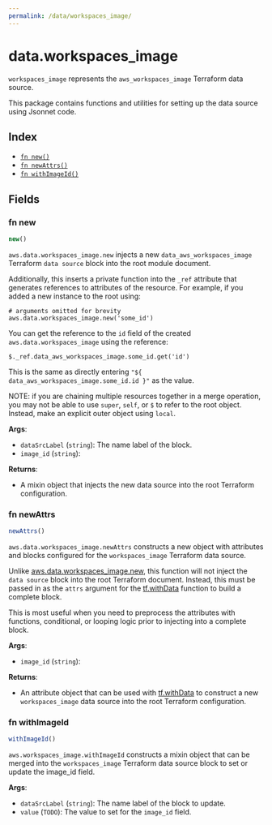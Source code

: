 ```yaml
---
permalink: /data/workspaces_image/
---
```


# data.workspaces_image

`workspaces_image` represents the `aws_workspaces_image` Terraform data source.



This package contains functions and utilities for setting up the data source using Jsonnet code.


## Index

* [`fn new()`](#fn-new)
* [`fn newAttrs()`](#fn-newattrs)
* [`fn withImageId()`](#fn-withimageid)

## Fields

### fn new

```ts
new()
```


`aws.data.workspaces_image.new` injects a new `data_aws_workspaces_image` Terraform `data source`
block into the root module document.

Additionally, this inserts a private function into the `_ref` attribute that generates references to attributes of the
resource. For example, if you added a new instance to the root using:

    # arguments omitted for brevity
    aws.data.workspaces_image.new('some_id')

You can get the reference to the `id` field of the created `aws.data.workspaces_image` using the reference:

    $._ref.data_aws_workspaces_image.some_id.get('id')

This is the same as directly entering `"${ data_aws_workspaces_image.some_id.id }"` as the value.

NOTE: if you are chaining multiple resources together in a merge operation, you may not be able to use `super`, `self`,
or `$` to refer to the root object. Instead, make an explicit outer object using `local`.

**Args**:
  - `dataSrcLabel` (`string`): The name label of the block.
  - `image_id` (`string`): 

**Returns**:
- A mixin object that injects the new data source into the root Terraform configuration.


### fn newAttrs

```ts
newAttrs()
```


`aws.data.workspaces_image.newAttrs` constructs a new object with attributes and blocks configured for the `workspaces_image`
Terraform data source.

Unlike [aws.data.workspaces_image.new](#fn-workspacesimagenew), this function will not inject the `data source`
block into the root Terraform document. Instead, this must be passed in as the `attrs` argument for the
[tf.withData](https://github.com/tf-libsonnet/core/tree/main/docs#fn-withdata) function to build a complete block.

This is most useful when you need to preprocess the attributes with functions, conditional, or looping logic prior to
injecting into a complete block.

**Args**:
  - `image_id` (`string`): 

**Returns**:
  - An attribute object that can be used with [tf.withData](https://github.com/tf-libsonnet/core/tree/main/docs#fn-withdata) to construct a new `workspaces_image` data source into the root Terraform configuration.


### fn withImageId

```ts
withImageId()
```

`aws.workspaces_image.withImageId` constructs a mixin object that can be merged into the `workspaces_image`
Terraform data source block to set or update the image_id field.



**Args**:
  - `dataSrcLabel` (`string`): The name label of the block to update.
  - `value` (`TODO`): The value to set for the `image_id` field.
